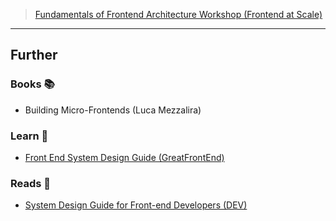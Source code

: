 > [Fundamentals of Frontend Architecture Workshop (Frontend at Scale)](https://frontendatscale.com/workshop/)

---
## Further

### Books 📚

- Building Micro-Frontends (Luca Mezzalira)

### Learn 🧠

- [Front End System Design Guide (GreatFrontEnd)](https://www.greatfrontend.com/system-design)
### Reads 📄

- [System Design Guide for Front-end Developers (DEV)](https://dev.to/hellonehha/system-design-guide-for-front-end-developers-5fkl)